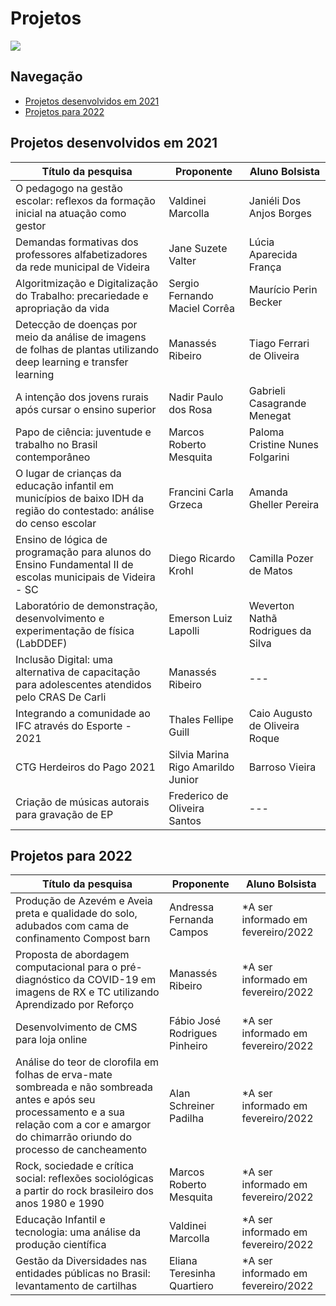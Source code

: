 # Projetos

<a href="https://github.com/CienciaComputacao-ifcVideira/curso/blob/main/README.md"><img src="https://img.shields.io/badge/-Voltar%20ao%20in%C3%ADcio-green?style=for-the-badge&color=fc6f03"><a>

## Navegação
- <a href="#projetos-desenvolvidos-em-2021">Projetos desenvolvidos em 2021</a>
- <a href="#projetos-para-2022">Projetos para 2022</a>

## Projetos desenvolvidos em 2021
<!-- Pesquisa -->
| Título da pesquisa | Proponente | Aluno Bolsista |
|----|----|---|
| O pedagogo na gestão escolar: reflexos da formação inicial na atuação como gestor | Valdinei Marcolla | Janiéli Dos Anjos Borges |
| Demandas formativas dos professores alfabetizadores da rede municipal de Videira | Jane Suzete Valter | Lúcia Aparecida França |
| Algoritmização e Digitalização do Trabalho: precariedade e apropriação da vida | Sergio Fernando Maciel Corrêa | Maurício Perin Becker |
| Detecção de doenças por meio da análise de imagens de folhas de plantas utilizando deep learning e transfer learning | Manassés Ribeiro | Tiago Ferrari de Oliveira |
| A intenção dos jovens rurais após cursar o ensino superior | Nadir Paulo dos Rosa | Gabrieli Casagrande Menegat |
| Papo de ciência: juventude e trabalho no Brasil contemporâneo | Marcos Roberto Mesquita | Paloma Cristine Nunes Folgarini |
| O lugar de crianças da educação infantil em municípios de baixo IDH da região do contestado: análise do censo escolar | Francini Carla Grzeca | Amanda Gheller Pereira |
| Ensino de lógica de programação para alunos do Ensino Fundamental II de escolas municipais de Videira - SC | Diego Ricardo Krohl  | Camilla Pozer de Matos |
| Laboratório de demonstração, desenvolvimento e experimentação de física (LabDDEF) | Emerson Luiz Lapolli | Weverton Nathã Rodrigues da Silva |
| Inclusão Digital: uma alternativa de capacitação para adolescentes atendidos pelo CRAS De Carli | Manassés Ribeiro | --- |
| Integrando a comunidade ao IFC através do Esporte - 2021 | Thales Fellipe Guill | Caio Augusto de Oliveira Roque |
| CTG Herdeiros do Pago 2021 | Silvia Marina Rigo Amarildo Junior | Barroso Vieira |
| Criação de músicas autorais para gravação de EP | Frederico de Oliveira Santos | --- |



## Projetos para 2022
| Título da pesquisa | Proponente | Aluno Bolsista |
|----|----|---|
| Produção de Azevém e Aveia preta e qualidade do solo, adubados com cama de confinamento Compost barn | Andressa Fernanda Campos | *A ser informado em fevereiro/2022 |
| Proposta de abordagem computacional para o pré-diagnóstico da COVID-19 em imagens de RX e TC utilizando Aprendizado por Reforço | Manassés Ribeiro | *A ser informado em fevereiro/2022 |
| Desenvolvimento de CMS para loja online | Fábio José Rodrigues Pinheiro | *A ser informado em fevereiro/2022 |
| Análise do teor de clorofila em folhas de erva-mate sombreada e não sombreada antes e após seu processamento e a sua relação com a cor e amargor do chimarrão oriundo do processo de cancheamento | Alan Schreiner Padilha | *A ser informado em fevereiro/2022 | 
| Rock, sociedade e crítica social: reflexões sociológicas a partir do rock brasileiro dos anos 1980 e 1990 | Marcos Roberto Mesquita | *A ser informado em fevereiro/2022 |
| Educação Infantil e tecnologia: uma análise da produção científica | Valdinei Marcolla | *A ser informado em fevereiro/2022 |
| Gestão da Diversidades nas entidades públicas no Brasil: levantamento de cartilhas | Eliana Teresinha Quartiero | *A ser informado em fevereiro/2022 |
